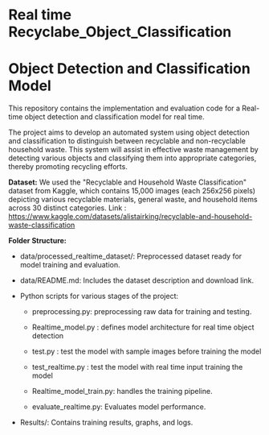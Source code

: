 # Real time Recyclabe_Object_Classification
# Object Detection and Classification Model 
This repository contains the implementation and evaluation code for a Real-time object detection and classification model for real time. 

The project aims to develop an automated system using object detection and classification to distinguish between recyclable and non-recyclable household waste. This system will assist in effective waste management by detecting various objects and classifying them into appropriate categories, thereby promoting recycling efforts.

**Dataset:**
We used the "Recyclable and Household Waste Classification" dataset from Kaggle, which contains 15,000 images (each 256x256 pixels) depicting various recyclable materials, general waste, and household items across 30 distinct categories.
Link : https://www.kaggle.com/datasets/alistairking/recyclable-and-household-waste-classification

**Folder Structure:**

- data/processed_realtime_dataset/: Preprocessed dataset ready for model training and evaluation.

- data/README.md: Includes the dataset description and download link.

- Python scripts for various stages of the project:
  
  - preprocessing.py: preprocessing raw data for training and testing.
  
  - Realtime_model.py : defines model architecture for real time object detection

  - test.py : test the model with sample images before training the model

  - test_realtime.py : test the model with real time input training the model
  
  - Realtime_model_train.py: handles the training pipeline.
 
  - evaluate_realtime.py: Evaluates model performance.

- Results/: Contains training results, graphs, and logs.
